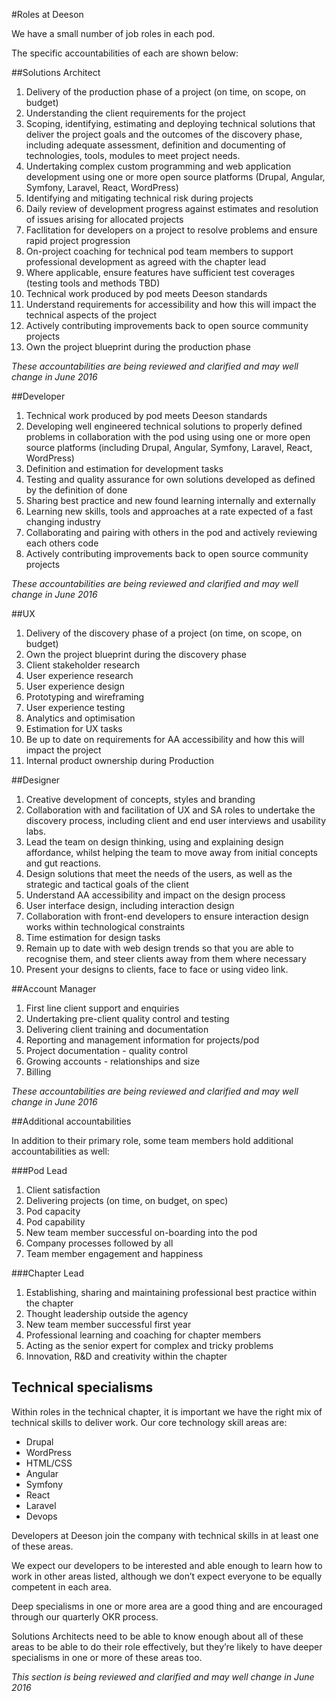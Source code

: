 #Roles at Deeson

We have a small number of job roles in each pod.

The specific accountabilities of each are shown below:

##Solutions Architect

1. Delivery of the production phase of a project (on time, on scope, on budget)
2. Understanding the client requirements for the project
3. Scoping, identifying, estimating and deploying technical solutions that deliver the project goals and the outcomes of the discovery phase, including adequate assessment, definition and documenting of technologies, tools, modules to meet project needs.
4. Undertaking complex custom programming and web application development using one or more open source platforms (Drupal, Angular, Symfony, Laravel, React, WordPress)
5. Identifying and mitigating technical risk during projects
6. Daily review of development progress against estimates and resolution of issues arising for allocated projects
7. Facllitation for developers on a project to resolve problems and ensure rapid project progression
8. On-project coaching for technical pod team members to support professional development as agreed with the chapter lead
9. Where applicable, ensure features have sufficient test coverages (testing tools and methods TBD)
10. Technical work produced by pod meets Deeson standards
11. Understand requirements for accessibility and how this will impact the technical aspects of the project
12. Actively contributing improvements back to open source community projects
13. Own the project blueprint during the production phase

*These accountabilities are being reviewed and clarified and may well change in June 2016*

##Developer

1. Technical work produced by pod meets Deeson standards
2. Developing well engineered technical solutions to properly defined problems in collaboration with the pod using using one or more open source platforms (including Drupal, Angular, Symfony, Laravel, React, WordPress)
3. Definition and estimation for development tasks
4. Testing and quality assurance for own solutions developed as defined by the definition of done
5. Sharing best practice and new found learning internally and externally
6. Learning new skills, tools and approaches at a rate expected of a fast changing industry
7. Collaborating and pairing with others in the pod and actively reviewing each others code
8. Actively contributing improvements back to open source community projects

*These accountabilities are being reviewed and clarified and may well change in June 2016*

##UX

1. Delivery of the discovery phase of a project  (on time, on scope, on budget)
2. Own the project blueprint during the discovery phase
3. Client stakeholder research
4. User experience research 
5. User experience design
6. Prototyping and wireframing
7. User experience testing
8. Analytics and optimisation
9. Estimation for UX tasks
10. Be up to date on requirements for AA accessibility and how this will impact the project
11. Internal product ownership during Production

##Designer

1. Creative development of concepts, styles and branding
2. Collaboration with and facilitation of UX and SA roles to undertake the discovery process, including client and end user interviews and usability labs.
3. Lead the team on design thinking, using and explaining design affordance, whilst helping the team to move away from initial concepts and gut reactions.
4. Design solutions that meet the needs of the users, as well as the strategic and tactical goals of the client
5. Understand AA accessibility and impact on the design process
6. User interface design, including interaction design
7. Collaboration with front-end developers to ensure interaction design works within technological constraints
8. Time estimation for design tasks
9. Remain up to date with web design trends so that you are able to recognise them, and steer clients away from them where necessary
10. Present your designs to clients, face to face or using video link.

##Account Manager

1. First line client support and enquiries
2. Undertaking pre-client quality control and testing
3. Delivering client training and documentation
4. Reporting and management information for projects/pod
5. Project documentation - quality control
6. Growing accounts - relationships and size
7. Billing

*These accountabilities are being reviewed and clarified and may well change in June 2016*

##Additional accountabilities

In addition to their primary role, some team members hold additional accountabilities as well:

###Pod Lead

1. Client satisfaction
2. Delivering projects (on time, on budget, on spec)
3. Pod capacity
4. Pod capability
5. New team member successful on-boarding into the pod
6. Company processes followed by all
7. Team member engagement and happiness

###Chapter Lead

1. Establishing, sharing and maintaining professional best practice within the chapter 
2. Thought leadership outside the agency
3. New team member successful first year
4. Professional learning and coaching for chapter members
5. Acting as the senior expert for complex and tricky problems 
6. Innovation, R&D and creativity within the chapter

## Technical specialisms

Within roles in the technical chapter, it is important we have the right mix of technical skills to deliver work. Our core technology skill areas are:

- Drupal
- WordPress
- HTML/CSS
- Angular
- Symfony
- React
- Laravel
- Devops

Developers at Deeson join the company with technical skills in at least one of these areas. 

We expect our developers to be interested and able enough to learn how to work in other areas listed, although we don’t expect everyone to be equally competent in each area. 

Deep specialisms in one or more area are a good thing and are encouraged through our quarterly OKR process.

Solutions Architects need to be able to know enough about all of these areas to be able to do their role effectively, but they’re likely to have deeper specialisms in one or more of these areas too.

*This section is being reviewed and clarified and may well change in June 2016*